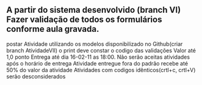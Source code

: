 ## A partir do sistema desenvolvido (branch VI) Fazer validação de todos os formulários conforme aula gravada.

 postar Atividade utilizando os modelos disponibilizado no Github(criar branch AtividadeVII)
 o print deve constar o codigo das validações 
 Valor até 1,0 ponto
 Entrega até dia  16-02-11 as 18:00. 
 Não serão aceitas atividades após o horário de entrega
 Atividade entregue fora do padrão recebe até 50% do valor da atividade
 Atividades com codigos idênticos(crtl+c, crtl+V) serão desconsiderados